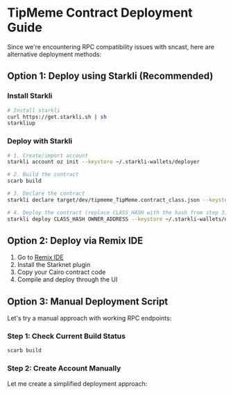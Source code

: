 # TipMeme Contract Deployment Guide

Since we're encountering RPC compatibility issues with sncast, here are alternative deployment methods:

## Option 1: Deploy using Starkli (Recommended)

### Install Starkli
```bash
# Install starkli
curl https://get.starkli.sh | sh
starkliup
```

### Deploy with Starkli
```bash
# 1. Create/import account
starkli account oz init --keystore ~/.starkli-wallets/deployer

# 2. Build the contract
scarb build

# 3. Declare the contract
starkli declare target/dev/tipmeme_TipMeme.contract_class.json --keystore ~/.starkli-wallets/deployer --account ~/.starkli-wallets/deployer --network sepolia

# 4. Deploy the contract (replace CLASS_HASH with the hash from step 3)
starkli deploy CLASS_HASH OWNER_ADDRESS --keystore ~/.starkli-wallets/deployer --account ~/.starkli-wallets/deployer --network sepolia
```

## Option 2: Deploy via Remix IDE

1. Go to [Remix IDE](https://remix.ethereum.org)
2. Install the Starknet plugin
3. Copy your Cairo contract code
4. Compile and deploy through the UI

## Option 3: Manual Deployment Script

Let's try a manual approach with working RPC endpoints:

### Step 1: Check Current Build Status
```bash
scarb build
```

### Step 2: Create Account Manually

Let me create a simplified deployment approach: 